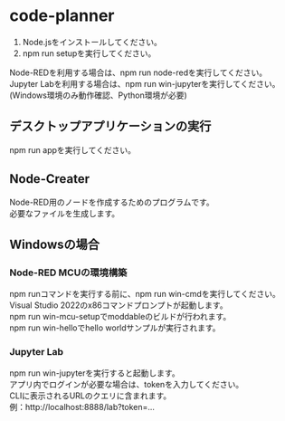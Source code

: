 # code-planner

1. Node.jsをインストールしてください。
2. npm run setupを実行してください。

Node-REDを利用する場合は、npm run node-redを実行してください。  
Jupyter Labを利用する場合は、npm run win-jupyterを実行してください。  
(Windows環境のみ動作確認、Python環境が必要)  

## デスクトップアプリケーションの実行

npm run appを実行してください。  

## Node-Creater

Node-RED用のノードを作成するためのプログラムです。  
必要なファイルを生成します。  

## Windowsの場合

### Node-RED MCUの環境構築

npm runコマンドを実行する前に、npm run win-cmdを実行してください。  
Visual Studio 2022のx86コマンドプロンプトが起動します。  
npm run win-mcu-setupでmoddableのビルドが行われます。  
npm run win-helloでhello worldサンプルが実行されます。  

### Jupyter Lab

npm run win-jupyterを実行すると起動します。  
アプリ内でログインが必要な場合は、tokenを入力してください。  
CLIに表示されるURLのクエリに含まれます。  
例：http://localhost:8888/lab?token=...  
